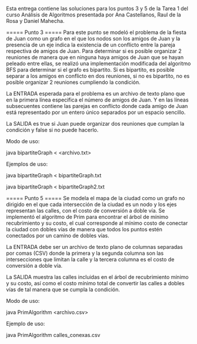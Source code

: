 Esta entrega contiene las soluciones para los puntos 3 y 5 de la Tarea 1 del curso Análisis 
de Algoritmos presentada por Ana Castellanos, Raul de la Rosa y Daniel Mahecha.

===== Punto 3 =====
Para este punto se modeló el problema de la fiesta de Juan como un grafo en el que los nodos son los amigos de Juan y la presencia de un eje indica la existencia de un conflicto entre la pareja respectiva de amigos de Juan. Para determinar si es posible organizar 2 reuniones de manera que en ninguna haya amigos de Juan que se hayan peleado entre ellas, se realizó una implementación modificada del algoritmo BFS para determinar si el grafo es bipartito. Si es bipartito, es posible
separar a los amigos en conflicto en dos reuniones, si no es bipartito, no es posible organizar 2 reuniones cumpliendo la condición.

La ENTRADA esperada para el problema es un archivo de texto plano que en la primera línea especifica el número de amigos de Juan. Y en las líneas subsecuentes contiene las parejas en conflicto donde cada amigo de Juan está representado por un entero único separados por un espacio sencillo. 

La SALIDA es true si Juan puede organizar dos reuniones que cumplan la condición y false si no puede hacerlo.

Modo de uso:

java bipartiteGraph < <archivo.txt>

Ejemplos de uso:

java bipartiteGraph < bipartiteGraph.txt

java bipartiteGraph < bipartiteGraph2.txt

===== Punto 5 =====
Se modela el mapa de la ciudad como un grafo no dirigido en el que cada intersección de la ciudad es un nodo y los ejes representan las calles, con el costo de conversión a doble vía. Se implementó el algoritmo de Prim para encontrar el árbol de mínimo recubrimiento y su costo, el cual corresponde al mínimo costo de conectar la ciudad con dobles vías de manera que todos los puntos estén conectados por un camino de dobles vías.

La ENTRADA debe ser un archivo de texto plano de columnas separadas por comas (CSV) donde la primera y la segunda columna son las intersecciones que limitan la calle y la tercera columna es el costo de conversión a doble vía.

La SALIDA muestra las calles incluidas en el árbol de recubrimiento mínimo y su costo, así como el costo mínimo total de convertir las calles a dobles vías de tal manera que se cumpla la condición.

Modo de uso:

java PrimAlgorithm <archivo.csv>

Ejemplo de uso:

java PrimAlgorithm calles_conexas.csv
